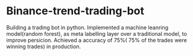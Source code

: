 # Binance-trend-trading-bot
Building a trading bot in python.
Implemented a machine leanring model(random forest), as meta labelling layer over a traditional model, to improve persicion.
Achieved a accuracy of 75%( 75% of the trades were winning trades) in production. 
